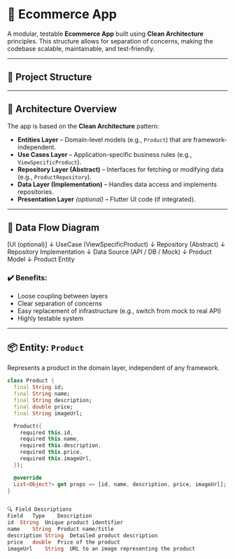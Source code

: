 # 🛒 Ecommerce App

A modular, testable **Ecommerce App** built using **Clean Architecture** principles. This structure allows for separation of concerns, making the codebase scalable, maintainable, and test-friendly.

---

## 📁 Project Structure
---
## 🧱 Architecture Overview

The app is based on the **Clean Architecture** pattern:

- **Entities Layer** – Domain-level models (e.g., `Product`) that are framework-independent.
- **Use Cases Layer** – Application-specific business rules (e.g., `ViewSpecificProduct`).
- **Repository Layer (Abstract)** – Interfaces for fetching or modifying data (e.g., `ProductRepository`).
- **Data Layer (Implementation)** – Handles data access and implements repositories.
- **Presentation Layer** *(optional)* – Flutter UI code (if integrated).

---

## 🔁 Data Flow Diagram

[UI (optional)]
↓
UseCase (ViewSpecificProduct)
↓
Repository (Abstract)
↓
Repository Implementation
↓
Data Source (API / DB / Mock)
↓
Product Model
↓
Product Entity


### ✔️ Benefits:

- Loose coupling between layers  
- Clear separation of concerns  
- Easy replacement of infrastructure (e.g., switch from mock to real API)  
- Highly testable system  

---

## 📦 Entity: `Product`

Represents a product in the domain layer, independent of any framework.

```dart
class Product {
  final String id;
  final String name;
  final String description;
  final double price;
  final String imageUrl;

  Product({
    required this.id,
    required this.name,
    required this.description,
    required this.price,
    required this.imageUrl,
  });

  @override
  List<Object?> get props => [id, name, description, price, imageUrl];
}


🔍 Field Descriptions
Field	Type	Description
id	String	Unique product identifier
name	String	Product name/title
description	String	Detailed product description
price	double	Price of the product
imageUrl	String	URL to an image representing the product
